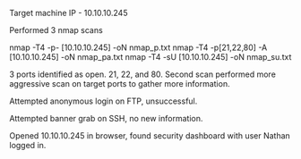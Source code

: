 Target machine IP - 10.10.10.245

Performed 3 nmap scans

nmap -T4 -p- [10.10.10.245] -oN nmap_p.txt
nmap -T4 -p[21,22,80] -A [10.10.10.245] -oN nmap_pa.txt
nmap -T4 -sU [10.10.10.245] -oN nmap_su.txt

3 ports identified as open. 21, 22, and 80. Second scan performed more aggressive scan on target ports to gather more information.

Attempted anonymous login on FTP, unsuccessful.

Attempted banner grab on SSH, no new information.

Opened 10.10.10.245 in browser, found security dashboard with user Nathan logged in.
